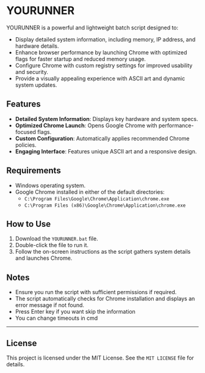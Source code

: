 # YOURUNNER
YOURUNNER is a powerful and lightweight batch script designed to:

- Display detailed system information, including memory, IP address, and hardware details.
- Enhance browser performance by launching Chrome with optimized flags for faster startup and reduced memory usage.
- Configure Chrome with custom registry settings for improved usability and security.
- Provide a visually appealing experience with ASCII art and dynamic system updates.

## Features

- **Detailed System Information**: Displays key hardware and system specs.
- **Optimized Chrome Launch**: Opens Google Chrome with performance-focused flags.
- **Custom Configuration**: Automatically applies recommended Chrome policies.
- **Engaging Interface**: Features unique ASCII art and a responsive design.

## Requirements

- Windows operating system.
- Google Chrome installed in either of the default directories:
  - `C:\Program Files\Google\Chrome\Application\chrome.exe`
  - `C:\Program Files (x86)\Google\Chrome\Application\chrome.exe`

## How to Use

1. Download the `YOURUNNER.bat` file.
2. Double-click the file to run it.
3. Follow the on-screen instructions as the script gathers system details and launches Chrome.

## Notes

- Ensure you run the script with sufficient permissions if required.
- The script automatically checks for Chrome installation and displays an error message if not found.
- Press Enter key if you want skip the information
- You can change timeouts in cmd
---

## License

This project is licensed under the MIT License. See the `MIT LICENSE` file for details.

